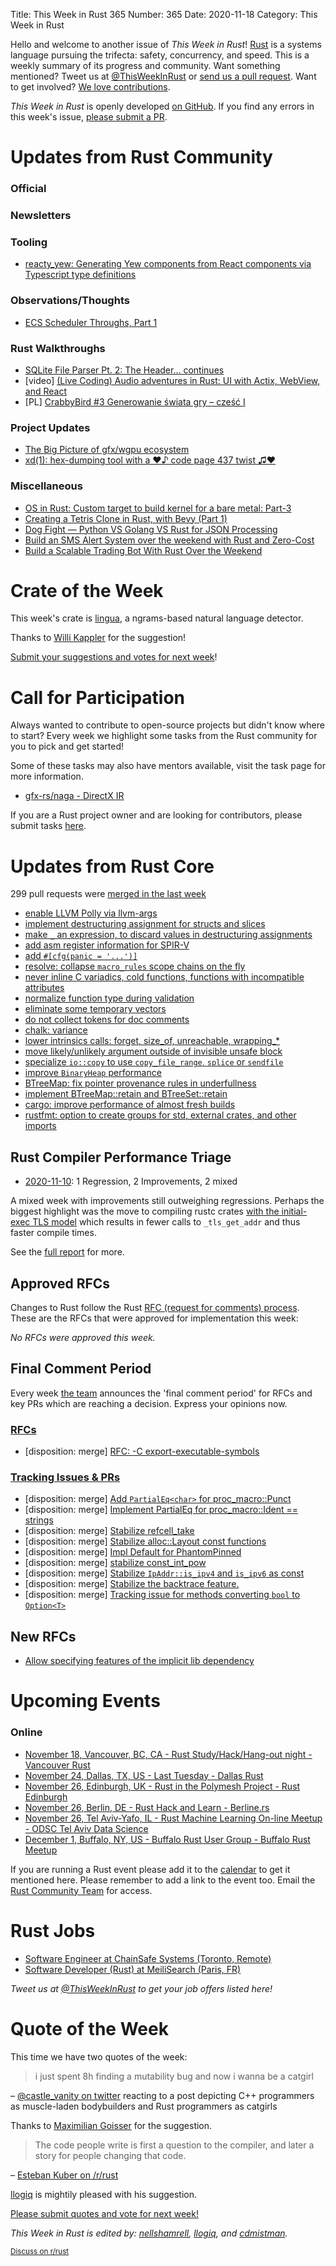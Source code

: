 Title: This Week in Rust 365
Number: 365
Date: 2020-11-18
Category: This Week in Rust

Hello and welcome to another issue of *This Week in Rust*!
[Rust](http://rust-lang.org) is a systems language pursuing the trifecta: safety, concurrency, and speed.
This is a weekly summary of its progress and community.
Want something mentioned? Tweet us at [@ThisWeekInRust](https://twitter.com/ThisWeekInRust) or [send us a pull request](https://github.com/rust-lang/this-week-in-rust).
Want to get involved? [We love contributions](https://github.com/rust-lang/rust/blob/master/CONTRIBUTING.md).

*This Week in Rust* is openly developed [on GitHub](https://github.com/rust-lang/this-week-in-rust).
If you find any errors in this week's issue, [please submit a PR](https://github.com/rust-lang/this-week-in-rust/pulls).

# Updates from Rust Community

### Official

### Newsletters

### Tooling
* [reacty_yew: Generating Yew components from React components via Typescript type definitions](https://www.hobofan.com/blog/2020-11-10-reacty_yew/)

### Observations/Thoughts
* [ECS Scheduler Throughs, Part 1](https://ratysz.github.io/article/scheduling-1/)

### Rust Walkthroughs
* [SQLite File Parser Pt. 2: The Header... continues](https://freemasen.com//blog/sqlite-parser-pt-2/index.html)
* [video] [(Live Coding) Audio adventures in Rust: UI with Actix, WebView, and React](https://youtu.be/vmvq9jKBlGc)
* [PL] [CrabbyBird #3 Generowanie świata gry – cześć I](https://postacnormalna.pl/crabbybird-3-generowanie-swiata-gry-czesc-i/)

### Project Updates
* [The Big Picture of gfx/wgpu ecosystem](https://gfx-rs.github.io/2020/11/16/big-picture.html)
* [xd(1): hex-dumping tool with a ♥♪ code page 437 twist ♫♥](https://www.azabani.com/2020/11/15/xd.html)

### Miscellaneous
* [OS in Rust: Custom target to build kernel for a bare metal: Part-3](https://blog.knoldus.com/os-in-rust-custom-target-to-build-kernel-for-a-bare-metal-part-3/)
* [Creating a Tetris Clone in Rust, with Bevy (Part 1)](https://corbamico.github.io/2020/11/12/tetris-1/)
* [Dog Fight — Python VS Golang VS Rust for JSON Processing](https://medium.com/swlh/dog-fight-python-vs-golang-vs-rust-for-json-processing-33c1ffe15ab9)
* [Build an SMS Alert System over the weekend with Rust and Zero-Cost](https://towardsdatascience.com/build-an-sms-alert-system-for-canada-covid-19-cases-over-the-weekend-with-rust-and-zero-cost-235bb59ec5d)
* [Build a Scalable Trading Bot With Rust Over the Weekend](https://medium.com/swlh/build-a-scalable-trading-bot-with-rust-over-the-weekend-9fd781940360)

# Crate of the Week

This week's crate is [lingua](https://github.com/pemistahl/lingua-rs), a ngrams-based natural language detector.

Thanks to [Willi Kappler](https://users.rust-lang.org/t/crate-of-the-week/2704/841) for the suggestion!

[Submit your suggestions and votes for next week][submit_crate]!

[submit_crate]: https://users.rust-lang.org/t/crate-of-the-week/2704

# Call for Participation

Always wanted to contribute to open-source projects but didn't know where to start?
Every week we highlight some tasks from the Rust community for you to pick and get started!

Some of these tasks may also have mentors available, visit the task page for more information.

* [gfx-rs/naga - DirectX IR](https://github.com/gfx-rs/naga/issues/5)

If you are a Rust project owner and are looking for contributors, please submit tasks [here][guidelines].

[guidelines]: https://users.rust-lang.org/t/twir-call-for-participation/4821

# Updates from Rust Core

299 pull requests were [merged in the last week][merged]

[merged]: https://github.com/search?q=is%3Apr+org%3Arust-lang+is%3Amerged+merged%3A2020-11-09..2020-11-16

* [enable LLVM Polly via llvm-args](https://github.com/rust-lang/rust/pull/78566)
* [implement destructuring assignment for structs and slices](https://github.com/rust-lang/rust/pull/78836)
* [make `_` an expression, to discard values in destructuring assignments](https://github.com/rust-lang/rust/pull/79016)
* [add asm register information for SPIR-V](https://github.com/rust-lang/rust/pull/78950)
* [add `#[cfg(panic = '...')]`](https://github.com/rust-lang/rust/pull/74754)
* [resolve: collapse `macro_rules` scope chains on the fly](https://github.com/rust-lang/rust/pull/78826)
* [never inline C variadics, cold functions, functions with incompatible attributes](https://github.com/rust-lang/rust/pull/78966)
* [normalize function type during validation](https://github.com/rust-lang/rust/pull/78969)
* [eliminate some temporary vectors](https://github.com/rust-lang/rust/pull/77990)
* [do not collect tokens for doc comments](https://github.com/rust-lang/rust/pull/78782)
* [chalk: variance](https://github.com/rust-lang/chalk/pull/609)
* [lower intrinsics calls: forget, size_of, unreachable, wrapping_*](https://github.com/rust-lang/rust/pull/79049)
* [move likely/unlikely argument outside of invisible unsafe block](https://github.com/rust-lang/rust/pull/79058)
* [specialize `io::copy` to use `copy_file_range`, `splice` or `sendfile`](https://github.com/rust-lang/rust/pull/75272)
* [improve `BinaryHeap` performance](https://github.com/rust-lang/rust/pull/78857)
* [BTreeMap: fix pointer provenance rules in underfullness](https://github.com/rust-lang/rust/pull/78631)
* [implement BTreeMap::retain and BTreeSet::retain](https://github.com/rust-lang/rust/pull/79026)
* [cargo: improve performance of almost fresh builds](https://github.com/rust-lang/cargo/pull/8837)
* [rustfmt: option to create groups for std, external crates, and other imports](https://github.com/rust-lang/rustfmt/pull/4445)

## Rust Compiler Performance Triage

* [2020-11-10](https://github.com/rust-lang/rustc-perf/blob/master/triage/2020-11-10.md):
1 Regression, 2 Improvements, 2 mixed

A mixed week with improvements still outweighing regressions. Perhaps the biggest highlight was the move to compiling rustc crates [with the initial-exec TLS model](https://github.com/rust-lang/rust/pull/78201) which results in fewer calls to `_tls_get_addr` and thus faster compile times.

See the [full report](https://github.com/rust-lang/rustc-perf/blob/master/triage/2020-11-10.md) for more.

## Approved RFCs

Changes to Rust follow the Rust [RFC (request for comments) process](https://github.com/rust-lang/rfcs#rust-rfcs). These
are the RFCs that were approved for implementation this week:

*No RFCs were approved this week.*

## Final Comment Period

Every week [the team](https://www.rust-lang.org/team.html) announces the
'final comment period' for RFCs and key PRs which are reaching a
decision. Express your opinions now.

### [RFCs](https://github.com/rust-lang/rfcs/labels/final-comment-period)
* [disposition: merge] [RFC: -C export-executable-symbols](https://github.com/rust-lang/rfcs/pull/2841)

### [Tracking Issues & PRs](https://github.com/rust-lang/rust/labels/final-comment-period)
* [disposition: merge] [Add `PartialEq<char>` for proc_macro::Punct](https://github.com/rust-lang/rust/pull/78636)
* [disposition: merge] [Implement PartialEq for proc_macro::Ident == strings](https://github.com/rust-lang/rust/pull/78634)
* [disposition: merge] [Stabilize refcell_take](https://github.com/rust-lang/rust/pull/78608)
* [disposition: merge] [Stabilize alloc::Layout const functions](https://github.com/rust-lang/rust/pull/78305)
* [disposition: merge] [Impl Default for PhantomPinned](https://github.com/rust-lang/rust/pull/77893)
* [disposition: merge] [stabilize const_int_pow](https://github.com/rust-lang/rust/pull/76829)
* [disposition: merge] [Stabilize `IpAddr::is_ipv4` and `is_ipv6` as const](https://github.com/rust-lang/rust/pull/76226)
* [disposition: merge] [Stabilize the backtrace feature.](https://github.com/rust-lang/rust/pull/72981)
* [disposition: merge] [Tracking issue for methods converting `bool` to `Option<T>`](https://github.com/rust-lang/rust/issues/64260)

## New RFCs
* [Allow specifying features of the implicit lib dependency](https://github.com/rust-lang/rfcs/pull/3020)

# Upcoming Events

### Online
* [November 18, Vancouver, BC, CA - Rust Study/Hack/Hang-out night - Vancouver Rust](https://www.meetup.com/Vancouver-Rust/events/npqfbsybcpbxb/)
* [November 24, Dallas, TX, US - Last Tuesday - Dallas Rust](https://www.meetup.com/Dallas-Rust/events/jqxqwrybcpbgc/)
* [November 26, Edinburgh, UK - Rust in the Polymesh Project - Rust Edinburgh](https://www.meetup.com/rust-edi/events/273101770)
* [November 26, Berlin, DE - Rust Hack and Learn - Berline.rs](https://www.meetup.com/opentechschool-berlin/events/txcprrybcpbjc/)
* [November 26, Tel Aviv-Yafo, IL - Rust Machine Learning On-line Meetup - ODSC Tel Aviv Data Science](https://www.meetup.com/Tel-Aviv-Data-Science-ODSC/events/274650041/)
* [December 1, Buffalo, NY, US - Buffalo Rust User Group - Buffalo Rust Meetup](https://www.meetup.com/Buffalo-Rust-Meetup/events/274623141/)

If you are running a Rust event please add it to the [calendar] to get
it mentioned here. Please remember to add a link to the event too.
Email the [Rust Community Team][community] for access.

[calendar]: https://www.google.com/calendar/embed?src=apd9vmbc22egenmtu5l6c5jbfc%40group.calendar.google.com
[community]: mailto:community-team@rust-lang.org

# Rust Jobs
* [Software Engineer at ChainSafe Systems (Toronto, Remote)](https://www.notion.so/chainsafe/Blockchain-Developer-Rust-0d577a2636b84511a5d4efc69454585d)
* [Software Developer (Rust) at MeiliSearch (Paris, FR)]()

*Tweet us at [@ThisWeekInRust](https://twitter.com/ThisWeekInRust) to get your job offers listed here!*

# Quote of the Week

This time we have two quotes of the week:

> i just spent 8h finding a mutability bug and now i wanna be a catgirl

– [@castle_vanity on twitter](https://twitter.com/castle_vanity/status/1327352639303135239) reacting to a post depicting C++ programmers as muscle-laden bodybuilders and Rust programmers as catgirls

Thanks to [Maximilian Goisser](https://users.rust-lang.org/t/twir-quote-of-the-week/328/966) for the suggestion.

> The code people write is first a question to the compiler, and later a story for people changing that code.

– [Esteban Kuber on /r/rust](https://www.reddit.com/r/rust/comments/jslo80/this_week_in_rust_364/gc2iuyo)

[llogiq](https://users.rust-lang.org/t/twir-quote-of-the-week/328/967) is mightily pleased with his suggestion.

[Please submit quotes and vote for next week!](https://users.rust-lang.org/t/twir-quote-of-the-week/328)

*This Week in Rust is edited by: [nellshamrell](https://github.com/nellshamrell), [llogiq](https://github.com/llogiq), and [cdmistman](https://github.com/cdmistman).*

<small>[Discuss on r/rust](https://www.reddit.com/r/rust/comments/joxy7n/this_week_in_rust_363/)</small>
